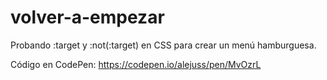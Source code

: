 # volver-a-empezar
Probando :target y :not(:target) en CSS para crear un menú hamburguesa.

Código en CodePen: https://codepen.io/alejuss/pen/MvOzrL
